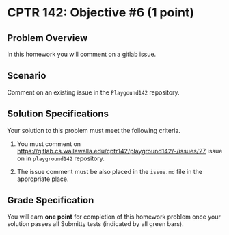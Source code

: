 # CPTR 142: Objective #6 (1 point)

## Problem Overview

In this homework you will comment on a gitlab issue.

## Scenario

Comment on an existing issue in the `Playgound142` repository.

## Solution Specifications

Your solution to this problem must meet the following criteria.

1. You must comment on <https://gitlab.cs.wallawalla.edu/cptr142/playground142/-/issues/27> issue on in `playground142` repository.

1. The issue comment must be also placed in the `issue.md` file in the appropriate place.

## Grade Specification

You will earn **one point** for completion of this homework problem once your solution passes all Submitty tests (indicated by all green bars).
